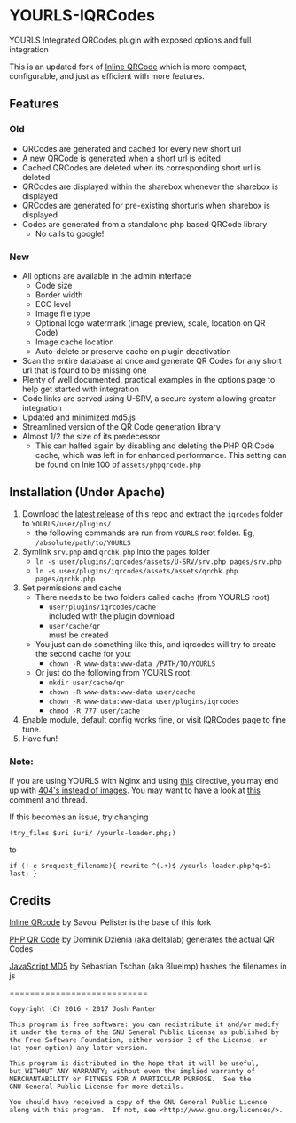 # YOURLS-IQRCodes
YOURLS Integrated QRCodes plugin with exposed options and full integration

This is an updated fork of [Inline QRCode](http://techlister.com/plugins-2/qrcode-plugin-for-yourls/354/) which is more compact, configurable, and just as efficient with more features.

## Features
### Old
* QRCodes are generated and cached for every new short url
* A new QRCode is generated when a short url is edited
* Cached QRCodes are deleted when its corresponding short url is deleted
* QRCodes are displayed within the sharebox whenever the sharebox is displayed
* QRCodes are generated for pre-existing shorturls when sharebox is displayed
* Codes are generated from a standalone php based QRCode library
  * No calls to google!

### New
* All options are available in the admin interface
  * Code size
  * Border width
  * ECC level
  * Image file type
  * Optional logo watermark (image preview, scale, location on QR Code)
  * Image cache location 
  * Auto-delete or preserve cache on plugin deactivation
* Scan the entire database at once and generate QR Codes for any short url that is found to be missing one
* Plenty of well documented, practical examples in the options page to help get started with integration
* Code links are served using U-SRV, a secure system allowing greater integration
* Updated and minimized md5.js
* Streamlined version of the QR Code generation library
* Almost 1/2 the size of its predecessor
  * This can halfed again by disabling and deleting the PHP QR Code cache, which was left in for enhanced performance. This setting can be found on lnie 100 of `assets/phpqrcode.php`

## Installation (Under Apache)
1. Download the [latest release](https://github.com/joshp23/YOURLS-IQRCodes/releases/latest) of this repo and extract the `iqrcodes` folder to `YOURLS/user/plugins/`
	- the following commands are run from `YOURLS` root folder. Eg, `/absolute/path/to/YOURLS`
2. Symlink `srv.php` and `qrchk.php` into the `pages` folder
	- `ln -s user/plugins/iqrcodes/assets/U-SRV/srv.php pages/srv.php`
	- `ln -s user/plugins/iqrcodes/assets/assets/qrchk.php pages/qrchk.php`
3. Set permissions and cache
    -  There needs to be two folders called cache (from YOURLS root)
       -  `user/plugins/iqrcodes/cache`   
       included with the plugin download
       -  `user/cache/qr`   
       must be created
    - You just can do something like this, and iqrcodes will try to create the second cache for you:
       -  `chown -R www-data:www-data /PATH/TO/YOURLS`   
    - Or just do the following from YOURLS root:
      -  `mkdir user/cache/qr`
      -  `chown -R www-data:www-data user/cache`
      -  `chown -R www-data:www-data user/plugins/iqrcodes`
      -  `chmod -R 777 user/cache`
4. Enable module, default config works fine, or visit IQRCodes page to fine tune.
5. Have fun!

### Note: 
If you are using YOURLS with Nginx and using [this](https://github.com/YOURLS/YOURLS/wiki/Nginx-configuration) directive, you may end up with [404's instead of images](https://github.com/joshp23/YOURLS-IQRCodes/issues/21#issuecomment-326797121). You may want to have a look at [this](https://github.com/YOURLS/YOURLS/issues/1715#issuecomment-326797015) comment and thread. 

If this becomes an issue, try changing
```
(try_files $uri $uri/ /yourls-loader.php;)
```
to
```
if (!-e $request_filename){ rewrite ^(.+)$ /yourls-loader.php?q=$1 last; }
```
## Credits
[Inline QRcode](http://techlister.com/plugins-2/qrcode-plugin-for-yourls/354/) by Savoul Pelister is the base of this fork

[PHP QR Code](http://phpqrcode.sourceforge.net/) by Dominik Dzienia (aka deltalab) generates the actual QR Codes

[JavaScript MD5](https://blueimp.github.io/JavaScript-MD5/) by Sebastian Tschan (aka BlueImp) hashes the filenames in js

===========================

    Copyright (C) 2016 - 2017 Josh Panter

    This program is free software: you can redistribute it and/or modify
    it under the terms of the GNU General Public License as published by
    the Free Software Foundation, either version 3 of the License, or
    (at your option) any later version.

    This program is distributed in the hope that it will be useful,
    but WITHOUT ANY WARRANTY; without even the implied warranty of
    MERCHANTABILITY or FITNESS FOR A PARTICULAR PURPOSE.  See the
    GNU General Public License for more details.

    You should have received a copy of the GNU General Public License
    along with this program.  If not, see <http://www.gnu.org/licenses/>.

